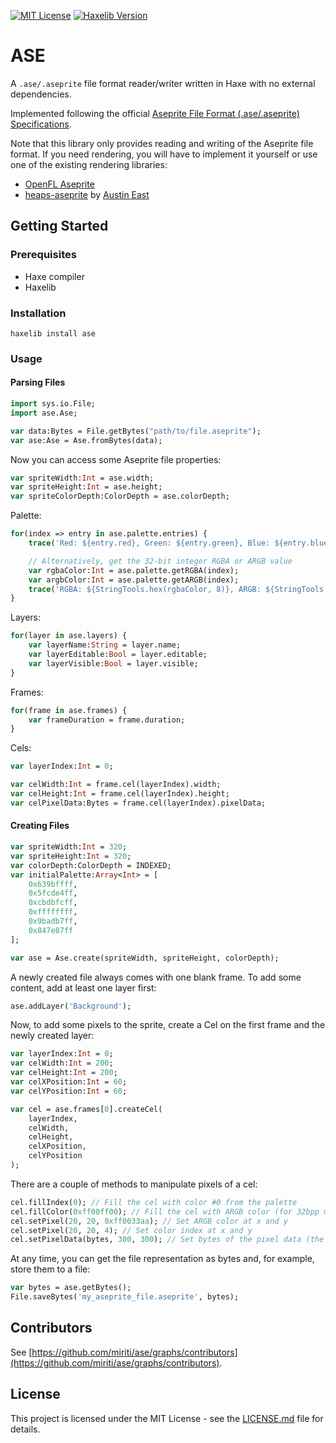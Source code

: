 [![MIT License](https://img.shields.io/badge/license-MIT-blue.svg?style=flat)](LICENSE.md) [![Haxelib Version](https://img.shields.io/github/tag/miriti/ase.svg?style=flat&label=haxelib)](http://lib.haxe.org/p/ase)

# ASE

A `.ase/.aseprite` file format reader/writer written in Haxe with no external dependencies.

Implemented following the official [Aseprite File Format (.ase/.aseprite) Specifications](https://github.com/aseprite/aseprite/blob/master/docs/ase-file-specs.md).

Note that this library only provides reading and writing of the Aseprite file format. If you need rendering, you will have to implement it yourself or use one of the existing rendering libraries:

- [OpenFL Aseprite](https://github.com/miriti/openfl-aseprite)
- [heaps-aseprite](https://github.com/AustinEast/heaps-aseprite) by [Austin East](https://github.com/AustinEast)

## Getting Started

### Prerequisites

- Haxe compiler
- Haxelib

### Installation

```shell
haxelib install ase
```

### Usage

#### Parsing Files

```haxe
import sys.io.File;
import ase.Ase;

var data:Bytes = File.getBytes("path/to/file.aseprite");
var ase:Ase = Ase.fromBytes(data);
```

Now you can access some Aseprite file properties:

```haxe
var spriteWidth:Int = ase.width;
var spriteHeight:Int = ase.height;
var spriteColorDepth:ColorDepth = ase.colorDepth;
```

Palette:

```haxe
for(index => entry in ase.palette.entries) {
    trace('Red: ${entry.red}, Green: ${entry.green}, Blue: ${entry.blue}, Alpha: ${entry.alpha}');

    // Alternatively, get the 32-bit integer RGBA or ARGB value
    var rgbaColor:Int = ase.palette.getRGBA(index);
    var argbColor:Int = ase.palette.getARGB(index);
    trace('RGBA: ${StringTools.hex(rgbaColor, 8)}, ARGB: ${StringTools.hex(argbColor, 8)}');
}
```

Layers:

```haxe
for(layer in ase.layers) {
    var layerName:String = layer.name;
    var layerEditable:Bool = layer.editable;
    var layerVisible:Bool = layer.visible;
}
```

Frames:

```haxe
for(frame in ase.frames) {
    var frameDuration = frame.duration;
}
```

Cels:

```haxe
var layerIndex:Int = 0;

var celWidth:Int = frame.cel(layerIndex).width;
var celHeight:Int = frame.cel(layerIndex).height;
var celPixelData:Bytes = frame.cel(layerIndex).pixelData;
```

#### Creating Files

```haxe
var spriteWidth:Int = 320;
var spriteHeight:Int = 320;
var colorDepth:ColorDepth = INDEXED;
var initialPalette:Array<Int> = [
    0x639bffff,
    0x5fcde4ff,
    0xcbdbfcff,
    0xffffffff,
    0x9badb7ff,
    0x847e87ff
];

var ase = Ase.create(spriteWidth, spriteHeight, colorDepth);
```

A newly created file always comes with one blank frame. To add some content, add at least one layer first:

```haxe
ase.addLayer('Background');
```

Now, to add some pixels to the sprite, create a Cel on the first frame and the newly created layer:

```haxe
var layerIndex:Int = 0;
var celWidth:Int = 200;
var celHeight:Int = 200;
var celXPosition:Int = 60;
var celYPosition:Int = 60;

var cel = ase.frames[0].createCel(
    layerIndex,
    celWidth,
    celHeight,
    celXPosition,
    celYPosition
);
```

There are a couple of methods to manipulate pixels of a cel:

```haxe
cel.fillIndex(0); // Fill the cel with color #0 from the palette
cel.fillColor(0xff00ff00); // Fill the cel with ARGB color (for 32bpp mode)
cel.setPixel(20, 20, 0xff0033aa); // Set ARGB color at x and y
cel.setPixel(20, 20, 4); // Set color index at x and y
cel.setPixelData(bytes, 300, 300); // Set bytes of the pixel data (the size must be equal to width x height x bpp)
```

At any time, you can get the file representation as bytes and, for example, store them to a file:

```haxe
var bytes = ase.getBytes();
File.saveBytes('my_aseprite_file.aseprite', bytes);
```

## Contributors

See [https://github.com/miriti/ase/graphs/contributors](https://github.com/miriti/ase/graphs/contributors).

## License

This project is licensed under the MIT License - see the [LICENSE.md](./LICENSE.md) file for details.

